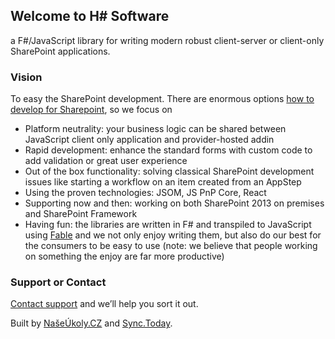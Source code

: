 ## Welcome to H# Software
a F#/JavaScript library for writing modern robust client-server or client-only SharePoint applications. 

### Vision

To easy the SharePoint development. There are enormous options [how to develop for Sharepoint](https://msdn.microsoft.com/en-us/library/office/jj164084.aspx), so we focus on

- Platform neutrality: your business logic can be shared between JavaScript client only application and provider-hosted addin
- Rapid development: enhance the standard forms with custom code to add validation or great user experience
- Out of the box functionality: solving classical SharePoint development issues like starting a workflow on an item created from an AppStep  
- Using the proven technologies: JSOM, JS PnP Core, React
- Supporting now and then: working on both SharePoint 2013 on premises and SharePoint Framework
- Having fun: the libraries are written in F# and transpiled to JavaScript using [Fable](https://fable.io) and we not only enjoy writing them, but also do our best for the consumers to be easy to use (note: we believe that people working on something the enjoy are far more productive)

### Support or Contact

[Contact support](mailto:hsharp@hsharp.software) and we’ll help you sort it out.

Built by [NašeÚkoly.CZ](http://naseukoly.cz) and [Sync.Today](https://sync.today).

